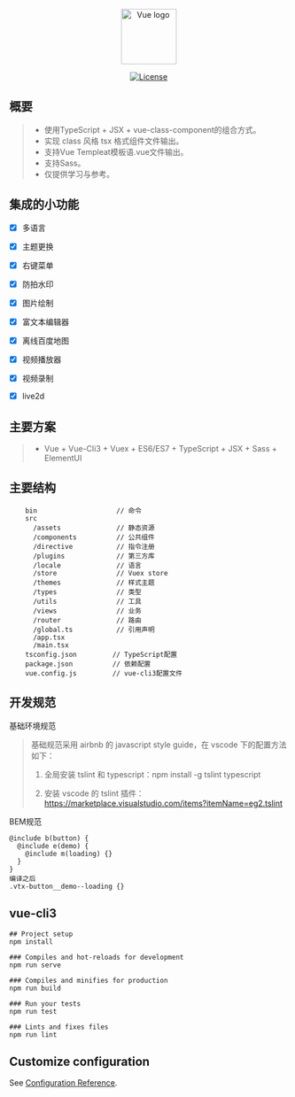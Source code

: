 <p align="center"><a href="https://www.laoge.mobi" target="_blank" rel="noopener noreferrer"><img width="100" src="https://vuejs.org/images/logo.png" alt="Vue logo"></a></p>

<p align="center">
  <a href="https://www.laoge.mobi"><img src="https://img.shields.io/npm/l/vue.svg" alt="License"></a>
</p>


## 概要
> * 使用TypeScript + JSX + vue-class-component的组合方式。
> * 实现 class 风格 tsx 格式组件文件输出。
> * 支持Vue Templeat模板语.vue文件输出。
> * 支持Sass。
> * 仅提供学习与参考。

## 集成的小功能
- [x] 多语言
- [x] 主题更换
- [x] 右键菜单
- [x] 防拍水印
- [x] 图片绘制
- [x] 富文本编辑器
- [x] 离线百度地图
- [x] 视频播放器
- [x] 视频录制
- [x] live2d


## 主要方案
> * Vue + Vue-Cli3 + Vuex + ES6/ES7 + TypeScript + JSX + Sass +  ElementUI

## 主要结构
``` 
    bin                    // 命令
    src 
      /assets              // 静态资源
      /components          // 公共组件
      /directive           // 指令注册
      /plugins             // 第三方库
      /locale              // 语言
      /store               // Vuex store
      /themes              // 样式主题
      /types               // 类型
      /utils               // 工具
      /views               // 业务
      /router              // 路由
      /global.ts           // 引用声明
      /app.tsx             
      /main.tsx
    tsconfig.json         // TypeScript配置
    package.json          // 依赖配置
    vue.config.js         // vue-cli3配置文件

```


## 开发规范

基础环境规范
> 基础规范采用 airbnb 的 javascript style guide，在 vscode 下的配置方法如下：
> 1. 全局安装 tslint 和 typescript：npm install -g tslint typescript
> 
> 2. 安装 vscode 的 tslint 插件：https://marketplace.visualstudio.com/items?itemName=eg2.tslint



BEM规范
```
@include b(button) {
  @include e(demo) {
    @include m(loading) {}
  }
}
编译之后
.vtx-button__demo--loading {}
```



## vue-cli3

```
## Project setup
npm install

### Compiles and hot-reloads for development
npm run serve

### Compiles and minifies for production
npm run build

### Run your tests
npm run test

### Lints and fixes files
npm run lint
```

## Customize configuration
See [Configuration Reference](https://cli.vuejs.org/config/).